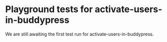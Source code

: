 # Playground tests for activate-users-in-buddypress
We are still awaiting the first test run for activate-users-in-buddypress.
